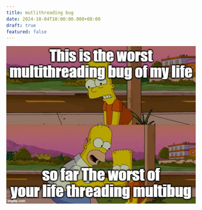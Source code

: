 ```yaml
---
title: mutlithreading bug
date: 2024-10-04T10:00:00.000+08:00
draft: true
featured: false
---
```



![> This is the worst multithrading bug of my life \n > so far The worst of your life threading multibug](img/threadmultibug.png "How it feels to convert a single-threaded function into a multithreaded one")

